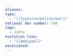 ```yaml
---
aliases: 
type:
  - "[[Types/normal|normal]]"
national dex number: 190
tags:
  - Johto
evolution line:
  - "[[Ambipom]]"
associated:
---
```

